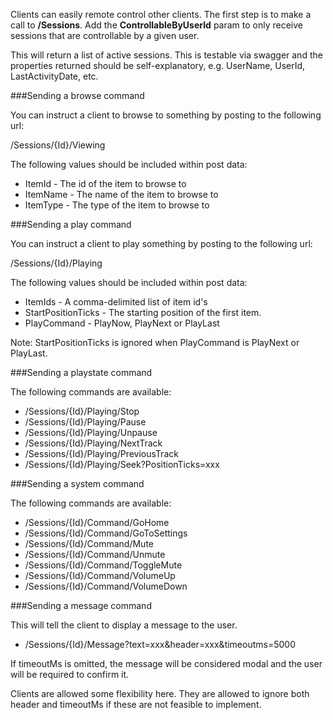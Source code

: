Clients can easily remote control other clients. The first step is to make a call to **/Sessions**. Add the **ControllableByUserId** param to only receive sessions that are controllable by a given user.

This will return a list of active sessions. This is testable via swagger and the properties returned should be self-explanatory, e.g. UserName, UserId, LastActivityDate, etc. 

###Sending a browse command

You can instruct a client to browse to something by posting to the following url:

/Sessions/{Id}/Viewing

The following values should be included within post data:

* ItemId - The id of the item to browse to
* ItemName - The name of the item to browse to
* ItemType - The type of the item to browse to

###Sending a play command

You can instruct a client to play something by posting to the following url:

/Sessions/{Id}/Playing

The following values should be included within post data:

* ItemIds - A comma-delimited list of item id's
* StartPositionTicks - The starting position of the first item. 
* PlayCommand - PlayNow, PlayNext or PlayLast

Note: StartPositionTicks is ignored when PlayCommand is PlayNext or PlayLast.

###Sending a playstate command

The following commands are available:

* /Sessions/{Id}/Playing/Stop
* /Sessions/{Id}/Playing/Pause
* /Sessions/{Id}/Playing/Unpause
* /Sessions/{Id}/Playing/NextTrack
* /Sessions/{Id}/Playing/PreviousTrack
* /Sessions/{Id}/Playing/Seek?PositionTicks=xxx

###Sending a system command

The following commands are available:

* /Sessions/{Id}/Command/GoHome
* /Sessions/{Id}/Command/GoToSettings
* /Sessions/{Id}/Command/Mute
* /Sessions/{Id}/Command/Unmute
* /Sessions/{Id}/Command/ToggleMute
* /Sessions/{Id}/Command/VolumeUp
* /Sessions/{Id}/Command/VolumeDown

###Sending a message command

This will tell the client to display a message to the user.

* /Sessions/{Id}/Message?text=xxx&header=xxx&timeoutms=5000

If timeoutMs is omitted, the message will be considered modal and the user will be required to confirm it.

Clients are allowed some flexibility here. They are allowed to ignore both header and timeoutMs if these are not feasible to implement.